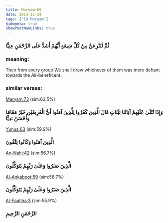 ```yaml
---
title: Maryam:69
date: 2013-12-24
tags: ["19.Maryam"]
hidemeta: true 
ShowPostNavLinks: true 
---
```

### ثُمَّ لَنَنْزِعَنَّ مِنْ كُلِّ شِيعَةٍ أَيُّهُمْ أَشَدُّ عَلَى الرَّحْمَٰنِ عِتِيًّا
### meaning: 
Then from every group We shall draw whichever of them was more defiant towards the All-beneficent.
### similar verses: 

[Maryam:73](/19/73) (sim:63.5%)

### وَإِذَا تُتْلَىٰ عَلَيْهِمْ آيَاتُنَا بَيِّنَاتٍ قَالَ الَّذِينَ كَفَرُوا لِلَّذِينَ آمَنُوا أَيُّ الْفَرِيقَيْنِ خَيْرٌ مَقَامًا وَأَحْسَنُ نَدِيًّا

[Yunus:63](/10/63) (sim:59.9%)

### الَّذِينَ آمَنُوا وَكَانُوا يَتَّقُونَ

[An-Nahl:42](/16/42) (sim:56.7%)

### الَّذِينَ صَبَرُوا وَعَلَىٰ رَبِّهِمْ يَتَوَكَّلُونَ

[Al-Ankaboot:59](/29/59) (sim:56.7%)

### الَّذِينَ صَبَرُوا وَعَلَىٰ رَبِّهِمْ يَتَوَكَّلُونَ

[Al-Faatiha:3](/1/3) (sim:55.9%)

### الرَّحْمَٰنِ الرَّحِيمِ
